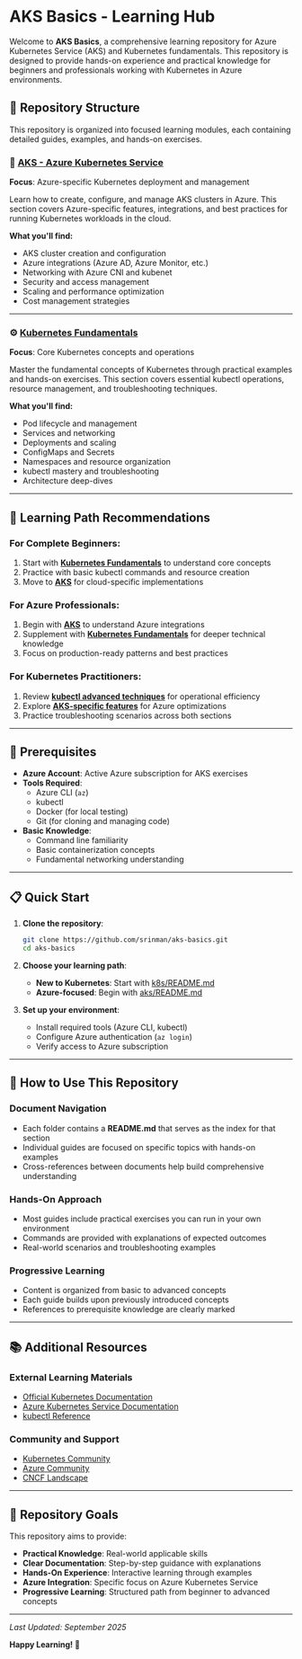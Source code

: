 # AKS Basics - Learning Hub

Welcome to **AKS Basics**, a comprehensive learning repository for Azure Kubernetes Service (AKS) and Kubernetes fundamentals. This repository is designed to provide hands-on experience and practical knowledge for beginners and professionals working with Kubernetes in Azure environments.

## 📖 Repository Structure

This repository is organized into focused learning modules, each containing detailed guides, examples, and hands-on exercises.

### 🚀 [AKS - Azure Kubernetes Service](./aks/README.md)

**Focus**: Azure-specific Kubernetes deployment and management

Learn how to create, configure, and manage AKS clusters in Azure. This section covers Azure-specific features, integrations, and best practices for running Kubernetes workloads in the cloud.

**What you'll find:**
- AKS cluster creation and configuration
- Azure integrations (Azure AD, Azure Monitor, etc.)
- Networking with Azure CNI and kubenet
- Security and access management
- Scaling and performance optimization
- Cost management strategies

---

### ⚙️ [Kubernetes Fundamentals](./k8s/README.md)

**Focus**: Core Kubernetes concepts and operations

Master the fundamental concepts of Kubernetes through practical examples and hands-on exercises. This section covers essential kubectl operations, resource management, and troubleshooting techniques.

**What you'll find:**
- Pod lifecycle and management
- Services and networking
- Deployments and scaling
- ConfigMaps and Secrets
- Namespaces and resource organization
- kubectl mastery and troubleshooting
- Architecture deep-dives

---

## 🎯 Learning Path Recommendations

### For Complete Beginners:
1. Start with **[Kubernetes Fundamentals](./k8s/README.md)** to understand core concepts
2. Practice with basic kubectl commands and resource creation
3. Move to **[AKS](./aks/README.md)** for cloud-specific implementations

### For Azure Professionals:
1. Begin with **[AKS](./aks/README.md)** to understand Azure integrations
2. Supplement with **[Kubernetes Fundamentals](./k8s/README.md)** for deeper technical knowledge
3. Focus on production-ready patterns and best practices

### For Kubernetes Practitioners:
1. Review **[kubectl advanced techniques](./k8s/kubectl.md)** for operational efficiency
2. Explore **[AKS-specific features](./aks/README.md)** for Azure optimizations
3. Practice troubleshooting scenarios across both sections

---

## 🔧 Prerequisites

- **Azure Account**: Active Azure subscription for AKS exercises
- **Tools Required**:
  - Azure CLI (`az`)
  - kubectl
  - Docker (for local testing)
  - Git (for cloning and managing code)
- **Basic Knowledge**: 
  - Command line familiarity
  - Basic containerization concepts
  - Fundamental networking understanding

---

## 📋 Quick Start

1. **Clone the repository**:
   ```bash
   git clone https://github.com/srinman/aks-basics.git
   cd aks-basics
   ```

2. **Choose your learning path**:
   - **New to Kubernetes**: Start with [k8s/README.md](./k8s/README.md)
   - **Azure-focused**: Begin with [aks/README.md](./aks/README.md)

3. **Set up your environment**:
   - Install required tools (Azure CLI, kubectl)
   - Configure Azure authentication (`az login`)
   - Verify access to Azure subscription

---

## 🤝 How to Use This Repository

### Document Navigation
- Each folder contains a **README.md** that serves as the index for that section
- Individual guides are focused on specific topics with hands-on examples
- Cross-references between documents help build comprehensive understanding

### Hands-On Approach
- Most guides include practical exercises you can run in your own environment
- Commands are provided with explanations of expected outcomes
- Real-world scenarios and troubleshooting examples

### Progressive Learning
- Content is organized from basic to advanced concepts
- Each guide builds upon previously introduced concepts
- References to prerequisite knowledge are clearly marked

---

## 📚 Additional Resources

### External Learning Materials
- [Official Kubernetes Documentation](https://kubernetes.io/docs/)
- [Azure Kubernetes Service Documentation](https://docs.microsoft.com/en-us/azure/aks/)
- [kubectl Reference](https://kubernetes.io/docs/reference/kubectl/)

### Community and Support
- [Kubernetes Community](https://kubernetes.io/community/)
- [Azure Community](https://techcommunity.microsoft.com/t5/azure/ct-p/Azure)
- [CNCF Landscape](https://landscape.cncf.io/)

---

## 🎯 Repository Goals

This repository aims to provide:
- **Practical Knowledge**: Real-world applicable skills
- **Clear Documentation**: Step-by-step guidance with explanations
- **Hands-On Experience**: Interactive learning through examples
- **Azure Integration**: Specific focus on Azure Kubernetes Service
- **Progressive Learning**: Structured path from beginner to advanced concepts

---

*Last Updated: September 2025*

**Happy Learning! 🚀**
